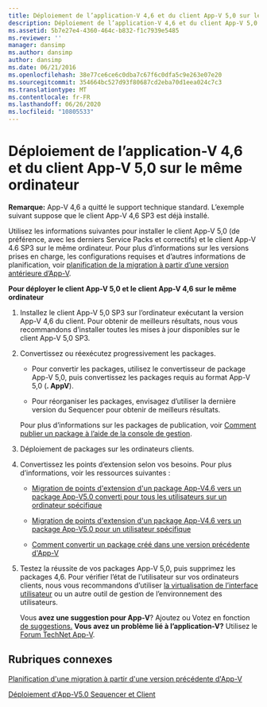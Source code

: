 ```yaml
---
title: Déploiement de l’application-V 4,6 et du client App-V 5,0 sur le même ordinateur
description: Déploiement de l’application-V 4,6 et du client App-V 5,0 sur le même ordinateur
ms.assetid: 5b7e27e4-4360-464c-b832-f1c7939e5485
ms.reviewer: ''
manager: dansimp
ms.author: dansimp
author: dansimp
ms.date: 06/21/2016
ms.openlocfilehash: 38e77ce6ce6c0dba7c67f6c0dfa5c9e263e07e20
ms.sourcegitcommit: 354664bc527d93f80687cd2eba70d1eea024c7c3
ms.translationtype: MT
ms.contentlocale: fr-FR
ms.lasthandoff: 06/26/2020
ms.locfileid: "10805533"
---
```

# Déploiement de l’application-V 4,6 et du client App-V 5,0 sur le même ordinateur

**Remarque:** App-V 4,6 a quitté le support technique standard. L’exemple suivant suppose que le client App-V 4,6 SP3 est déjà installé.

Utilisez les informations suivantes pour installer le client App-V 5,0 (de préférence, avec les derniers Service Packs et correctifs) et le client App-V 4.6 SP3 sur le même ordinateur. Pour plus d’informations sur les versions prises en charge, les configurations requises et d’autres informations de planification, voir [planification de la migration à partir d’une version antérieure d’App-V](planning-for-migrating-from-a-previous-version-of-app-v.md).

**Pour déployer le client App-V 5,0 et le client App-V 4,6 sur le même ordinateur**

1.  Installez le client App-V 5,0 SP3 sur l’ordinateur exécutant la version App-V 4,6 du client. Pour obtenir de meilleurs résultats, nous vous recommandons d’installer toutes les mises à jour disponibles sur le client App-V 5,0 SP3.

2.  Convertissez ou réexécutez progressivement les packages.

    -   Pour convertir les packages, utilisez le convertisseur de package App-V 5,0, puis convertissez les packages requis au format App-V 5,0 (**. AppV**).

    -   Pour réorganiser les packages, envisagez d’utiliser la dernière version du Sequencer pour obtenir de meilleurs résultats.

    Pour plus d’informations sur les packages de publication, voir [Comment publier un package à l’aide de la console de gestion](how-to-publish-a-package-by-using-the-management-console-50.md).

3.  Déploiement de packages sur les ordinateurs clients.

4.  Convertissez les points d’extension selon vos besoins. Pour plus d’informations, voir les ressources suivantes :

    -   [Migration de points d'extension d'un package App-V4.6 vers un package App-V5.0 converti pour tous les utilisateurs sur un ordinateur spécifique](how-to-migrate-extension-points-from-an-app-v-46-package-to-a-converted-app-v-50-package-for-all-users-on-a-specific-computer.md)

    -   [Migration de points d'extension d'un package App-V4.6 vers un package App-V5.0 pour un utilisateur spécifique](how-to-migrate-extension-points-from-an-app-v-46-package-to-app-v-50-for-a-specific-user.md)

    -   [Comment convertir un package créé dans une version précédente d'App-V](how-to-convert-a-package-created-in-a-previous-version-of-app-v.md)

5.  Testez la réussite de vos packages App-V 5,0, puis supprimez les packages 4,6. Pour vérifier l’état de l’utilisateur sur vos ordinateurs clients, nous vous recommandons d’utiliser [la virtualisation de l’interface utilisateur](https://technet.microsoft.com/library/dn458947.aspx) ou un autre outil de gestion de l’environnement des utilisateurs.

    Vous **avez une suggestion pour App-V**? Ajoutez ou Votez en fonction [de suggestions.](http://appv.uservoice.com/forums/280448-microsoft-application-virtualization) **Vous avez un problème lié à l’application-V?** Utilisez le [Forum TechNet App-V](https://social.technet.microsoft.com/Forums/home?forum=mdopappv).

## Rubriques connexes


[Planification d'une migration à partir d'une version précédente d'App-V](planning-for-migrating-from-a-previous-version-of-app-v.md)

[Déploiement d'App-V5.0 Sequencer et Client](deploying-the-app-v-50-sequencer-and-client.md)

 

 





